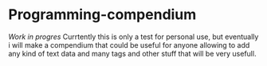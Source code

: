 # Programming-compendium
*Work in progres* Currtently this is only a test for personal use, but eventually i will make a compendium that could be useful for anyone allowing to add any kind of text data and many tags and other stuff that will be very usefull.
